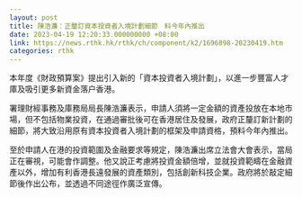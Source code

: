 ```yaml
---
layout: post
title: 陳浩濂：正釐訂資本投資者入境計劃細節　料今年內推出
date: 2023-04-19 12:20:33.000000000 +08:00
link: https://news.rthk.hk/rthk/ch/component/k2/1696898-20230419.htm
categories: rthk
---
```


本年度《財政預算案》提出引入新的「資本投資者入境計劃」，以進一步豐富人才庫及吸引更多新資金落户香港。

署理財經事務及庫務局局長陳浩濂表示，申請人須將一定金額的資產投放在本地市場，但不包括物業投資，在通過審批後可在香港居住及發展，政府正釐訂新計劃的細節，將大致沿用原有資本投資者入境計劃的框架及申請資格，預料今年內推出。

至於申請人在港的投資範圍及金融要求等規定，陳浩濂出席立法會大會表示，當局正在審視，可能會作調整。他又說正考慮將投資金額倍增，並就投資範疇在金融資產以外，增加有利香港長遠發展的資產類別，包括創新科技企業。政府將於敲定細節後作出公布，並透過不同途徑作廣泛宣傳。
